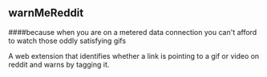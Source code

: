 ## warnMeReddit

####because when you are on a metered data connection you can't afford to watch those oddly satisfying gifs


A web extension that identifies whether a link is pointing to a gif or video on reddit and warns by tagging it.

